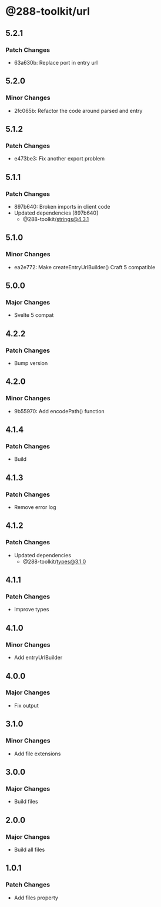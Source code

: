 # @288-toolkit/url

## 5.2.1

### Patch Changes

-   63a630b: Replace port in entry url

## 5.2.0

### Minor Changes

-   2fc065b: Refactor the code around parsed and entry

## 5.1.2

### Patch Changes

-   e473be3: Fix another export problem

## 5.1.1

### Patch Changes

-   897b640: Broken imports in client code
-   Updated dependencies [897b640]
    -   @288-toolkit/strings@4.3.1

## 5.1.0

### Minor Changes

-   ea2e772: Make createEntryUrlBuilder() Craft 5 compatible

## 5.0.0

### Major Changes

-   Svelte 5 compat

## 4.2.2

### Patch Changes

-   Bump version

## 4.2.0

### Minor Changes

-   9b55970: Add encodePath() function

## 4.1.4

### Patch Changes

-   Build

## 4.1.3

### Patch Changes

-   Remove error log

## 4.1.2

### Patch Changes

-   Updated dependencies
    -   @288-toolkit/types@3.1.0

## 4.1.1

### Patch Changes

-   Improve types

## 4.1.0

### Minor Changes

-   Add entryUrlBuilder

## 4.0.0

### Major Changes

-   Fix output

## 3.1.0

### Minor Changes

-   Add file extensions

## 3.0.0

### Major Changes

-   Build files

## 2.0.0

### Major Changes

-   Build all files

## 1.0.1

### Patch Changes

-   Add files property
